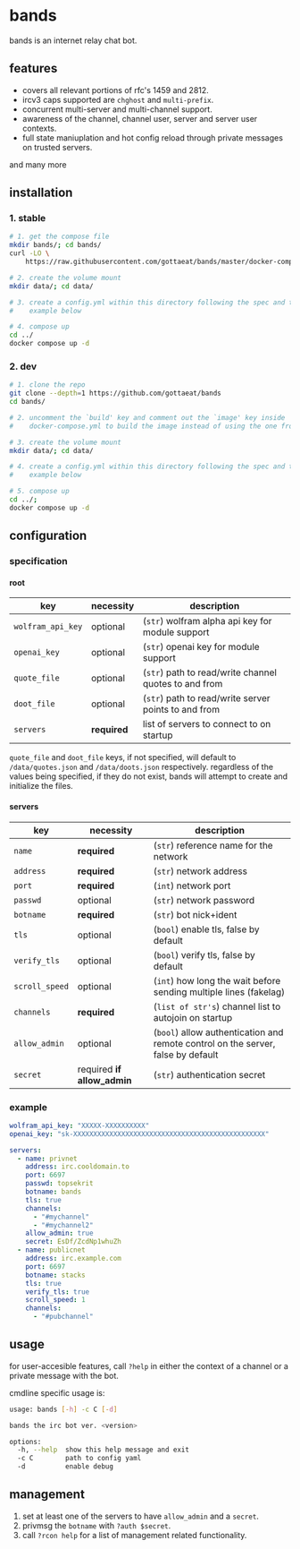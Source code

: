 # bands
bands is an internet relay chat bot.

## features
- covers all relevant portions of rfc's 1459 and 2812.
- ircv3 caps supported are `chghost` and `multi-prefix`.
- concurrent multi-server and multi-channel support.
- awareness of the channel, channel user, server and server user contexts.
- full state maniuplation and hot config reload through private messages on
  trusted servers.

and many more

## installation
### 1. stable
```sh
# 1. get the compose file
mkdir bands/; cd bands/
curl -LO \
    https://raw.githubusercontent.com/gottaeat/bands/master/docker-compose.yml

# 2. create the volume mount
mkdir data/; cd data/

# 3. create a config.yml within this directory following the spec and the
#    example below

# 4. compose up
cd ../
docker compose up -d
```

### 2. dev
```sh
# 1. clone the repo
git clone --depth=1 https://github.com/gottaeat/bands
cd bands/

# 2. uncomment the `build' key and comment out the `image' key inside
#    docker-compose.yml to build the image instead of using the one from ghcr

# 3. create the volume mount
mkdir data/; cd data/

# 4. create a config.yml within this directory following the spec and the
#    example below

# 5. compose up
cd ../;
docker compose up -d
```

## configuration
### specification
#### root
| key               | necessity     | description                                           |
|-------------------|---------------|-------------------------------------------------------|
| `wolfram_api_key` | optional      | (`str`) wolfram alpha api key for module support      |
| `openai_key`      | optional      | (`str`) openai key for module support                 |
| `quote_file`      | optional      | (`str`) path to read/write channel quotes to and from |
| `doot_file`       | optional      | (`str`) path to read/write server points to and from  |
| `servers`         | __required__  | list of servers to connect to on startup              |

`quote_file` and `doot_file` keys, if not specified, will default to
`/data/quotes.json` and `/data/doots.json` respectively. regardless of the
values being specified, if they do not exist, bands will attempt to create and
initialize the files.

#### servers
| key            | necessity                   | description                                                                      |
|----------------|-----------------------------|----------------------------------------------------------------------------------|
| `name`         | __required__                | (`str`) reference name for the network                                           |
| `address`      | __required__                | (`str`) network address                                                          |
| `port`         | __required__                | (`int`) network port                                                             |
| `passwd`       | optional                    | (`str`) network password                                                         |
| `botname`      | __required__                | (`str`) bot nick+ident                                                           |
| `tls`          | optional                    | (`bool`) enable tls, false by default                                            |
| `verify_tls`   | optional                    | (`bool`) verify tls, false by default                                            |
| `scroll_speed` | optional                    | (`int`) how long the wait before sending multiple lines (fakelag)                |
| `channels`     | __required__                | (`list of str's`) channel list to autojoin on startup                            |
| `allow_admin`  | optional                    | (`bool`) allow authentication and remote control on the server, false by default |
| `secret`       | required __if allow_admin__ | (`str`) authentication secret                                                    |

### example
```yml
wolfram_api_key: "XXXXX-XXXXXXXXXX"
openai_key: "sk-XXXXXXXXXXXXXXXXXXXXXXXXXXXXXXXXXXXXXXXXXXXXXXXX"

servers:
  - name: privnet
    address: irc.cooldomain.to
    port: 6697
    passwd: topsekrit
    botname: bands
    tls: true
    channels:
      - "#mychannel"
      - "#mychannel2"
    allow_admin: true
    secret: EsDf/ZcdNp1whuZh
  - name: publicnet
    address: irc.example.com
    port: 6697
    botname: stacks
    tls: true
    verify_tls: true
    scroll_speed: 1
    channels:
      - "#pubchannel"
```

## usage
for user-accesible features, call `?help` in either the context of a channel or
a private message with the bot.

cmdline specific usage is:
```sh
usage: bands [-h] -c C [-d]

bands the irc bot ver. <version>

options:
  -h, --help  show this help message and exit
  -c C        path to config yaml
  -d          enable debug
```

## management
1. set at least one of the servers to have `allow_admin` and a `secret`.
2. privmsg the `botname` with `?auth $secret`.
3. call `?rcon help` for a list of management related functionality.
